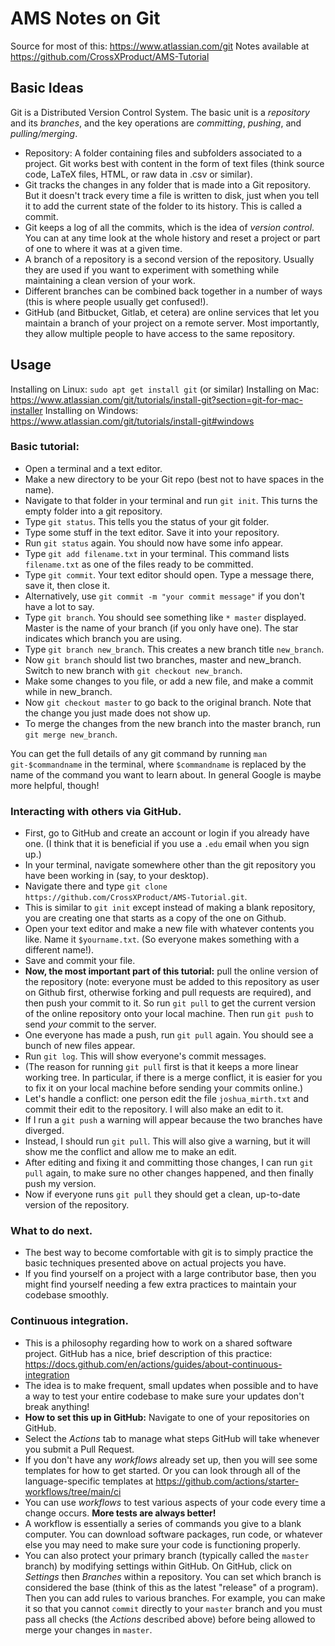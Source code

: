 # AMS Notes on Git

Source for most of this: https://www.atlassian.com/git
Notes available at https://github.com/CrossXProduct/AMS-Tutorial

## Basic Ideas

Git is a Distributed Version Control System.
The basic unit is a _repository_ and its _branches_, and the key operations are _committing_, _pushing_, and _pulling/merging_.

* Repository: A folder containing files and subfolders associated to a project. Git works best with content in the form of text files (think source code, LaTeX files, HTML, or raw data in .csv or similar).
* Git tracks the changes in any folder that is made into a Git repository. But it doesn't track every time a file is written to disk, just when you tell it to add the current state of the folder to its history. This is called a commit.
* Git keeps a log of all the commits, which is the idea of _version control_. You can at any time look at the whole history and reset a project or part of one to where it was at a given time.
* A branch of a repository is a second version of the repository. Usually they are used if you want to experiment with something while maintaining a clean version of your work.
* Different branches can be combined back together in a number of ways (this is where people usually get confused!).
* GitHub (and Bitbucket, Gitlab, et cetera) are online services that let you maintain a branch of your project on a remote server. Most importantly, they allow multiple people to have access to the same repository.

## Usage
Installing on Linux: `sudo apt get install git` (or similar)
Installing on Mac: https://www.atlassian.com/git/tutorials/install-git?section=git-for-mac-installer
Installing on Windows: https://www.atlassian.com/git/tutorials/install-git#windows

### Basic tutorial:
* Open a terminal and a text editor.
* Make a new directory to be your Git repo (best not to have spaces in the name).
* Navigate to that folder in your terminal and run `git init`. This turns the empty folder into a git repository.
* Type `git status`. This tells you the status of your git folder.
* Type some stuff in the text editor. Save it into your repository.
* Run `git status` again. You should now have some info appear.
* Type `git add filename.txt` in your terminal. This command lists `filename.txt` as one of the files ready to be committed.
* Type `git commit`. Your text editor should open. Type a message there, save it, then close it.
* Alternatively, use `git commit -m "your commit message"` if you don't have a lot to say.
* Type `git branch`. You should see something like `* master` displayed. Master is the name of your branch (if you only have one). The star indicates which branch you are using.
* Type `git branch new_branch`. This creates a new branch title `new_branch`.
* Now `git branch` should list two branches, master and new_branch. Switch to new branch with `git checkout new_branch`.
* Make some changes to you file, or add a new file, and make a commit while in new_branch.
* Now `git checkout master` to go back to the original branch. Note that the change you just made does not show up.
* To merge the changes from the new branch into the master branch, run `git merge new_branch`.

You can get the full details of any git command by running `man git-$commandname` in the terminal, where `$commandname` is replaced by the name of the command you want to learn about. In general Google is maybe more helpful, though!

### Interacting with others via GitHub.
* First, go to GitHub and create an account or login if you already have one. (I think that it is beneficial if you use a `.edu` email when you sign up.)
* In your terminal, navigate somewhere other than the git repository you have been working in (say, to your desktop).
* Navigate there and type `git clone https://github.com/CrossXProduct/AMS-Tutorial.git`.
* This is similar to `git init` except instead of making a blank repository, you are creating one that starts as a copy of the one on Github.
* Open your text editor and make a new file with whatever contents you like. Name it `$yourname.txt`. (So everyone makes something with a different name!).
* Save and commit your file.
* **Now, the most important part of this tutorial:** pull the online version of the repository (note: everyone must be added to this repository as user on Github first, otherwise forking and pull requests are required), and then push your commit to it. So run `git pull` to get the current version of the online repository onto your local machine. Then run `git push` to send *your* commit to the server.
* One everyone has made a push, run `git pull` again. You should see a bunch of new files appear.
* Run `git log`. This will show everyone's commit messages.
* (The reason for running `git pull` first is that it keeps a more linear working tree. In particular, if there is a merge conflict, it is easier for you to fix it on your local machine before sending your commits online.)
* Let's handle a conflict: one person edit the file `joshua_mirth.txt` and commit their edit to the repository. I will also make an edit to it.
* If I run a `git push` a warning will appear because the two branches have diverged.
* Instead, I should run `git pull`. This will also give a warning, but it will show me the conflict and allow me to make an edit.
* After editing and fixing it and committing those changes, I can run `git pull` again, to make sure no other changes happened, and then finally push my version.
* Now if everyone runs `git pull` they should get a clean, up-to-date version of the repository.

### What to do next.
* The best way to become comfortable with git is to simply practice the basic techniques presented above on actual projects you have.
* If you find yourself on a project with a large contributor base, then you might find yourself needing a few extra practices to maintain your codebase smoothly.

### Continuous integration.
* This is a philosophy regarding how to work on a shared software project. GitHub has a nice, brief description of this practice: https://docs.github.com/en/actions/guides/about-continuous-integration
* The idea is to make frequent, small updates when possible and to have a way to test your entire codebase to make sure your updates don't break anything!
* **How to set this up in GitHub:** Navigate to one of your repositories on GitHub.
* Select the _Actions_ tab to manage what steps GitHub will take whenever you submit a Pull Request.
* If you don't have any _workflows_ already set up, then you will see some templates for how to get started. Or you can look through all of the language-specific templates at https://github.com/actions/starter-workflows/tree/main/ci
* You can use _workflows_ to test various aspects of your code every time a change occurs. **More tests are always better!**
* A workflow is essentially a series of commands you give to a blank computer. You can download software packages, run code, or whatever else you may need to make sure your code is functioning properly.
* You can also protect your primary branch (typically called the `master` branch) by modifying settings within GitHub. On GitHub, click on _Settings_ then _Branches_ within a repository. You can set which branch is considered the base (think of this as the latest "release" of a program). Then you can add rules to various branches. For example, you can make it so that you cannot `commit` directly to your `master` branch and you must pass all checks (the _Actions_ described above) before being allowed to merge your changes in `master`.